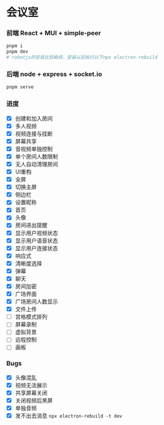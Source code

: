 # 会议室
### 前端 React + MUI + simple-peer
```bash
pnpm i
pnpm dev
# robotjs的安装比较麻烦，安装以后执行以下npx electron-rebuild
```

### 后端 node + express + socket.io
```bash
pnpm serve
```
### 进度
- [x] 创建和加入房间
- [x] 多人视频
- [x] 视频连接与挂断
- [x] 屏幕共享
- [x] 音视频单独控制
- [x] 单个房间人数限制
- [x] 无人自动清理房间
- [x] UI重构
- [x] 全屏
- [x] 切换主屏
- [x] 侧边栏
- [x] 设置昵称
- [x] 首页
- [x] 头像
- [x] 房间进出提醒
- [x] 显示用户视频状态
- [x] 显示用户语音状态
- [x] 显示用户连接状态
- [x] 响应式
- [x] 清晰度选择
- [x] 弹幕
- [x] 聊天
- [x] 房间加密
- [x] 广场界面
- [x] 广场房间人数显示
- [x] 文件上传
- [ ] 宫格模式排列
- [ ] 屏幕录制
- [ ] 虚拟背景
- [ ] 远程控制
- [ ] 画板

### Bugs
- [x] 头像混乱
- [x] 视频无法展示
- [x] 共享屏幕关闭
- [x] 关闭视频后黑屏
- [x] 单独音频
- [x] 发不出去消息
`npx electron-rebuild -t dev`